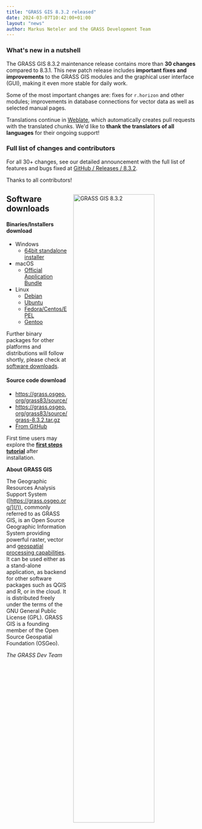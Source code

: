 ```yaml
---
title: "GRASS GIS 8.3.2 released"
date: 2024-03-07T10:42:00+01:00
layout: "news"
author: Markus Neteler and the GRASS Development Team
---
```


### What's new in a nutshell

The GRASS GIS 8.3.2 maintenance release contains more than **30 changes**
compared to 8.3.1. This new patch release includes
**important fixes and improvements** to the GRASS GIS modules and the
graphical user interface (GUI), making it even more stable for daily work.

Some of the most important changes are: fixes for `r.horizon` and 
other modules; improvements in database connections for vector data 
as well as selected manual pages.

Translations continue in
[Weblate](https://weblate.osgeo.org/projects/grass-gis/), which
automatically creates pull requests with the translated chunks.
We'd like to **thank the translators of all languages** for their
ongoing support!

### Full list of changes and contributors

For all 30+ changes, see our detailed announcement with the full list of
features and bugs fixed at
[GitHub / Releases / 8.3.2](https://github.com/OSGeo/grass/releases/tag/8.3.2).

Thanks to all contributors!

<a href="/images/news/grass832_lc_spatial_scale.png">
  <img src="/images/news/grass832_lc_spatial_scale.png"
   alt="GRASS GIS 8.3.2"
   title="GRASS GIS 8.3.2"
   width="65%" style="float:right;padding-left:15px;padding-top:15px">
</a>

## Software downloads

#### Binaries/Installers download

- Windows
  - [64bit standalone installer](https://grass.osgeo.org/grass83/binary/mswindows/native/WinGRASS-8.3.2-1-Setup.exe)
- macOS
  - [Official Application Bundle](https://cmbarton.github.io/grass-mac/download/)
- Linux
  - [Debian](https://tracker.debian.org/pkg/grass)
  - [Ubuntu](https://launchpad.net/~ubuntugis/+archive/ubuntu/ubuntugis-unstable)
  - [Fedora/Centos/EPEL](https://src.fedoraproject.org/rpms/grass)
  - [Gentoo](https://packages.gentoo.org/packages/sci-geosciences/grass)

Further binary packages for other platforms and distributions will follow shortly,
please check at [software downloads](/download/software/).

#### Source code download

- <https://grass.osgeo.org/grass83/source/>
- <https://grass.osgeo.org/grass83/source/grass-8.3.2.tar.gz>
- [From GitHub](https://github.com/OSGeo/grass/releases/tag/8.3.2)

First time users may explore the [**first steps tutorial**](/learn/) after
installation.

**About GRASS GIS**

The Geographic Resources Analysis Support System
([https://grass.osgeo.org/](/)), commonly referred to as GRASS GIS, is
an Open Source Geographic Information System providing powerful raster,
vector and [geospatial processing capabilities](https://grass.osgeo.org/learn/overview/).
It can be used either as a stand-alone application, as backend for other
software packages such as QGIS and R, or in the cloud. It is
distributed freely under the terms of the GNU General Public License (GPL).
GRASS GIS is a founding member of the Open Source Geospatial Foundation (OSGeo).

_The GRASS Dev Team_
